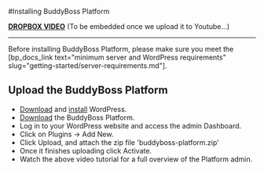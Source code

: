 #Installing BuddyBoss Platform

[**DROPBOX VIDEO**](https://www.dropbox.com/s/yv4ks864rbw0z7n/installing-plaform.mp4?raw=1)
(To be embedded once we upload it to Youtube...)

---

Before installing BuddyBoss Platform, please make sure you meet the [bp_docs_link text="minimum server and WordPress requirements" slug="getting-started/server-requirements.md"].

Upload the BuddyBoss Platform
-------------------------------

*   [Download](https://wordpress.org/download/) and [install](https://wordpress.org/support/article/how-to-install-wordpress/) WordPress.
*   [Download](https://www.buddyboss.com/) the BuddyBoss Platform.
*   Log in to your WordPress website and access the admin Dashboard.
*   Click on Plugins -> Add New.
*   Click Upload, and attach the zip file 'buddyboss-platform.zip'
*   Once it finishes uploading click Activate.
*   Watch the above video tutorial for a full overview of the Platform admin.